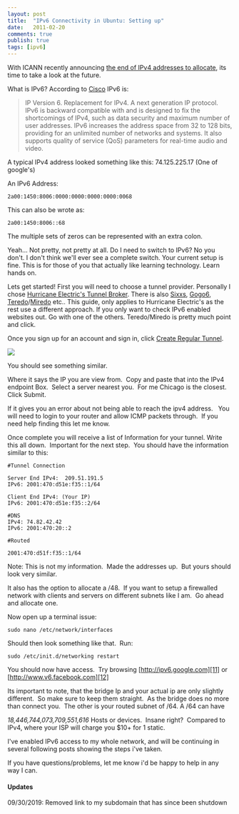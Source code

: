 ```yaml
---
layout: post
title:  "IPv6 Connectivity in Ubuntu: Setting up"
date:   2011-02-20
comments: true
publish: true
tags: [ipv6]
---
```

With ICANN recently announcing [the end of IPv4 addresses to allocate][1], its time to take a look at the future.

What is IPv6? According to [Cisco][2] IPv6 is:  

> IP Version 6. Replacement for IPv4. A next generation IP protocol. IPv6 is
> backward compatible with and is designed to fix the shortcomings of IPv4, such
> as data security and maximum number of user addresses. IPv6 increases the address
> space from 32 to 128 bits, providing for an unlimited number of networks and
> systems. It also supports quality of service (QoS) parameters for real-time
> audio and video.

A typical IPv4 address looked something like this: 74.125.225.17 (One of google's)

<!--excerpt-->

An IPv6 Address: 
```
2a00:1450:8006:0000:0000:0000:0000:0068
```
This can also be wrote as:
```
2a00:1450:8006::68
```

The multiple sets of zeros can be represented with an extra colon.

Yeah... Not pretty, not pretty at all. Do I need to switch to IPv6? No you don't. I don't think we'll ever see a complete switch. Your current setup is fine. This is for those of you that actually like learning technology.  Learn hands on.  

Lets get started! First you will need to choose a tunnel provider. Personally I chose [Hurricane Electric's Tunnel Broker][3]. There is also [Sixxs][4], [Gogo6][5], [Teredo][6]/[Miredo][7] etc.. This guide, only applies to Hurricane Electric's as the rest use a different approach. If you only want to check IPv6 enabled websites out. Go with one of the others. Teredo/Miredo is pretty much point and click.  

Once you sign up for an account and sign in, click [Create Regular Tunnel][8].

[![][9]][10]

You should see something similar.  

Where it says the IP you are view from.  Copy and paste that into the IPv4 endpoint Box.  Select a server nearest you.  For me Chicago is the closest. Click Submit.

If it gives you an error about not being able to reach the ipv4 address.  
You will need to login to your router and allow ICMP packets through.  If you need help finding this let me know.

Once complete you will receive a list of Information for your tunnel.  Write this all down.  Important for the next step.  You should have the information
similar to this:

```
#Tunnel Connection

Server End IPv4:  209.51.191.5
IPv6: 2001:470:d51e:f35::1/64

Client End IPv4: (Your IP)
IPv6: 2001:470:d51e:f35::2/64

#DNS
IPv4: 74.82.42.42
IPv6: 2001:470:20::2

#Routed

2001:470:d51f:f35::1/64
```


Note: This is not my information.  Made the addresses up.  But yours should look very similar.

It also has the option to allocate a /48.  If you want to setup a firewalled network with clients and servers on different subnets like I am.  Go ahead and allocate one.

Now open up a terminal issue:  
```
sudo nano /etc/network/interfaces
```

<script src="https://gist.github.com/geekgonecrazy/891771.js"></script>

Should then look something like that.  Run:
```
sudo /etc/init.d/networking restart
```

You should now have access.  Try browsing [http://ipv6.google.com][11] or [http://www.v6.facebook.com][12]

Its important to note, that the bridge Ip and your actual ip are only slightly different.  So make sure to keep them straight.  As the bridge does no more than connect you.  The other is your routed subnet of /64. A /64 can have 

_18,446,744,073,709,551,616_ Hosts or devices.  Insane right?  Compared to IPv4, where your ISP will charge you $10+ for 1 static.

I've enabled IPv6 access to my whole network, and will be continuing in several following posts showing the steps i've taken.

If you have questions/problems, let me know i'd be happy to help in any way I can.

[1]: http://www.bbc.co.uk/news/technology-12367484
[2]: http://www.cisco.com/en/US/docs/ios_xr_sw/iosxr_r3.0/interfaces/configuration/guide/hc3gloss.html
[3]: http://tunnelbroker.net/
[4]: http://sixxs.com/
[5]: http://gogo6.net/
[6]: http://technet.microsoft.com/en-us/library/bb457011.aspx
[7]: http://www.remlab.net/miredo/
[8]: http://tunnelbroker.net/ipv6_normal.php
[9]: https://lh5.googleusercontent.com/-HCsf0YcS7NU/TYWNH1NAG3I/AAAAAAAAAgs/2yWlVZfhELc/s320/Screen+shot+2011-03-20+at+12.03.15+AM.png
[10]: https://lh5.googleusercontent.com/-HCsf0YcS7NU/TYWNH1NAG3I/AAAAAAAAAgs/2yWlVZfhELc/s1600/Screen+shot+2011-03-20+at+12.03.15+AM.png
[11]: http://ipv6.google.com/
[12]: http://www.v6.facebook.com/

#### Updates
09/30/2019: Removed link to my subdomain that has since been shutdown